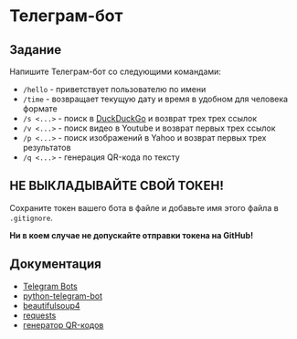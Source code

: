 # Телеграм-бот

## Задание

Напишите Телеграм-бот со следующими командами:

* `/hello` - приветствует пользователю по имени
* `/time` - возвращает текущую дату и время в удобном для человека формате
* `/s <...>` - поиск в [DuckDuckGo](https://duckduckgo.com) и возврат трех трех ссылок
* `/v <...>` - поиск видео в Youtube и возврат первых трех ссылок
* `/p <...>` - поиск изображений в Yahoo и возврат первых трех результатов
* `/q <...>` - генерация QR-кода по тексту

## НЕ ВЫКЛАДЫВАЙТЕ СВОЙ ТОКЕН!

Сохраните токен вашего бота в файле и добавьте имя этого файла в `.gitignore`.

**Ни в коем случае не допускайте отправки токена на GitHub!**

## Документация

* [Telegram Bots](https://core.telegram.org/bots)
* [python-telegram-bot](https://python-telegram-bot.readthedocs.io/en/stable/index.html)
* [beautifulsoup4](https://www.crummy.com/software/BeautifulSoup/bs4/doc/)
* [requests](https://docs.python-requests.org/en/latest/)
* [генератор QR-кодов](https://www.qrcode-monkey.com/)
